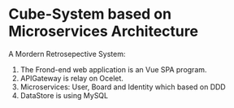 Cube-System based on Microservices Architecture
=================

A Mordern Retrosepective System:
1. The Frond-end web application is an Vue SPA program.
2. APIGateway is relay on Ocelet.
3. Microservices: User, Board and Identity which based on DDD
4. DataStore is using MySQL
